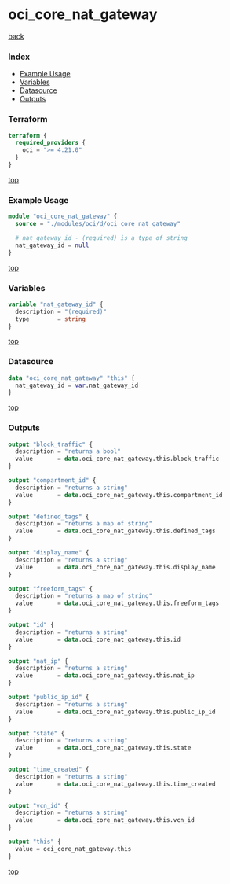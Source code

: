 # oci_core_nat_gateway

[back](../oci.md)

### Index

- [Example Usage](#example-usage)
- [Variables](#variables)
- [Datasource](#datasource)
- [Outputs](#outputs)

### Terraform

```terraform
terraform {
  required_providers {
    oci = ">= 4.21.0"
  }
}
```

[top](#index)

### Example Usage

```terraform
module "oci_core_nat_gateway" {
  source = "./modules/oci/d/oci_core_nat_gateway"

  # nat_gateway_id - (required) is a type of string
  nat_gateway_id = null
}
```

[top](#index)

### Variables

```terraform
variable "nat_gateway_id" {
  description = "(required)"
  type        = string
}
```

[top](#index)

### Datasource

```terraform
data "oci_core_nat_gateway" "this" {
  nat_gateway_id = var.nat_gateway_id
}
```

[top](#index)

### Outputs

```terraform
output "block_traffic" {
  description = "returns a bool"
  value       = data.oci_core_nat_gateway.this.block_traffic
}

output "compartment_id" {
  description = "returns a string"
  value       = data.oci_core_nat_gateway.this.compartment_id
}

output "defined_tags" {
  description = "returns a map of string"
  value       = data.oci_core_nat_gateway.this.defined_tags
}

output "display_name" {
  description = "returns a string"
  value       = data.oci_core_nat_gateway.this.display_name
}

output "freeform_tags" {
  description = "returns a map of string"
  value       = data.oci_core_nat_gateway.this.freeform_tags
}

output "id" {
  description = "returns a string"
  value       = data.oci_core_nat_gateway.this.id
}

output "nat_ip" {
  description = "returns a string"
  value       = data.oci_core_nat_gateway.this.nat_ip
}

output "public_ip_id" {
  description = "returns a string"
  value       = data.oci_core_nat_gateway.this.public_ip_id
}

output "state" {
  description = "returns a string"
  value       = data.oci_core_nat_gateway.this.state
}

output "time_created" {
  description = "returns a string"
  value       = data.oci_core_nat_gateway.this.time_created
}

output "vcn_id" {
  description = "returns a string"
  value       = data.oci_core_nat_gateway.this.vcn_id
}

output "this" {
  value = oci_core_nat_gateway.this
}
```

[top](#index)